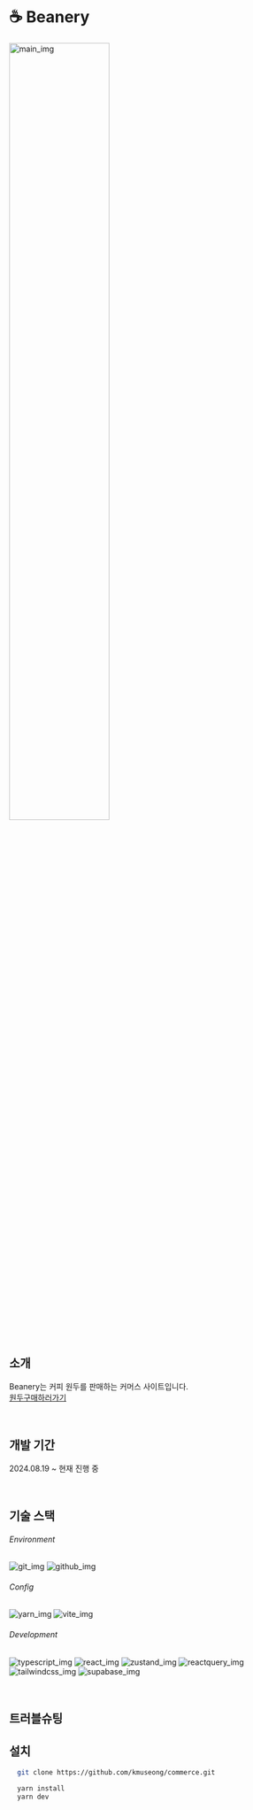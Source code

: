# ☕ Beanery
<img src="https://github.com/user-attachments/assets/3a4e5034-bcf3-4beb-816e-9cea478c89e9" alt="main_img" width=60%/>

## 소개
Beanery는 커피 원두를 판매하는 커머스 사이트입니다.<br/>
[원두구매하러가기](https://commerce-kappa-coral-63.vercel.app) 

<br>   

## 개발 기간
2024.08.19 ~ 현재 진행 중

<br>   

## 기술 스택

###### Environment
<img src="https://img.shields.io/badge/git-F05032?style=for-the-badge&logo=git&logoColor=white" alt='git_img'> <img src="https://img.shields.io/badge/github-ffffff?style=for-the-badge&logo=github&logoColor=black" alt='github_img'>

###### Config
<img src="https://img.shields.io/badge/yarn-2C8EBB?style=for-the-badge&logo=yarn&logoColor=white" alt='yarn_img'> <img src="https://img.shields.io/badge/vite-646CFF?style=for-the-badge&logo=vite&logoColor=white" alt='vite_img'>

###### Development
<img src="https://img.shields.io/badge/typescript-3178C6?style=for-the-badge&logo=typescript&logoColor=white" alt='typescript_img'> <img src="https://img.shields.io/badge/react-61DAFB?style=for-the-badge&logo=react&logoColor=black" alt='react_img'> <img src="https://img.shields.io/badge/zustand-0E76FD?style=for-the-badge&logo=zustand&logoColor=black" alt='zustand_img'> <img src="https://img.shields.io/badge/reactquery-FF4154?style=for-the-badge&logo=reactquery&logoColor=white" alt='reactquery_img'> <img src="https://img.shields.io/badge/tailwindcss-06B6D4?style=for-the-badge&logo=tailwindcss&logoColor=white" alt='tailwindcss_img'> <img src="https://img.shields.io/badge/supabase-3FCF8E?style=for-the-badge&logo=supabase&logoColor=black" alt='supabase_img'>

<br>   

## 트러블슈팅


## 설치
```bash
  git clone https://github.com/kmuseong/commerce.git
```
```bash
  yarn install
  yarn dev
```


